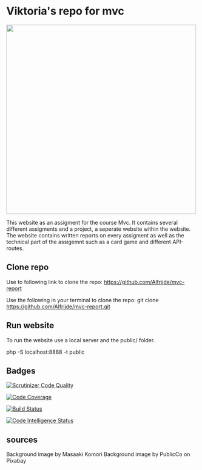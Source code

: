 Viktoria's repo for mvc
==============

<img src="{{ asset('img/symfony.png') }}" alt="" width="500"> 

This website as an assigment for the course Mvc. It contains several 
different assigments and a project, a seperate website within the website.
The website contains written reports on every assigment as well as the technical part of the assigemnt such as a card game and different API-routes.

Clone repo
---------
Use to following link to clone the repo:
https://github.com/Alfrijde/mvc-report

Use the following in your terminal to clone the repo:
git clone https://github.com/Alfrijde/mvc-report.git


Run website
-------
To run the website use a local server and the public/ folder.

php -S localhost:8888 -t public

Badges
------
[![Scrutinizer Code Quality](https://scrutinizer-ci.com/g/Alfrijde/mvc-report/badges/quality-score.png?b=main)](https://scrutinizer-ci.com/g/Alfrijde/mvc-report/?branch=main)

[![Code Coverage](https://scrutinizer-ci.com/g/Alfrijde/mvc-report/badges/coverage.png?b=main)](https://scrutinizer-ci.com/g/Alfrijde/mvc-report/?branch=main)

[![Build Status](https://scrutinizer-ci.com/g/Alfrijde/mvc-report/badges/build.png?b=main)](https://scrutinizer-ci.com/g/Alfrijde/mvc-report/build-status/main)

[![Code Intelligence Status](https://scrutinizer-ci.com/g/Alfrijde/mvc-report/badges/code-intelligence.svg?b=main)](https://scrutinizer-ci.com/code-intelligence)

sources
-----
Background image by Masaaki Komori
Background image by PublicCo on Pixabay
